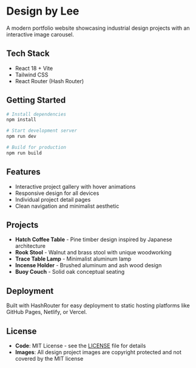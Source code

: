 # Design by Lee

A modern portfolio website showcasing industrial design projects with an interactive image carousel.

## Tech Stack

- React 18 + Vite
- Tailwind CSS
- React Router (Hash Router)

## Getting Started

```bash
# Install dependencies
npm install

# Start development server
npm run dev

# Build for production
npm run build
```

## Features

- Interactive project gallery with hover animations
- Responsive design for all devices
- Individual project detail pages
- Clean navigation and minimalist aesthetic

## Projects

- **Hatch Coffee Table** - Pine timber design inspired by Japanese architecture
- **Rook Stool** - Walnut and brass stool with unique woodworking
- **Trace Table Lamp** - Minimalist aluminum lamp
- **Incense Holder** - Brushed aluminum and ash wood design
- **Buoy Couch** - Solid oak conceptual seating

## Deployment

Built with HashRouter for easy deployment to static hosting platforms like GitHub Pages, Netlify, or Vercel.

## License

- **Code**: MIT License - see the [LICENSE](LICENSE) file for details
- **Images**: All design project images are copyright protected and not covered by the MIT license

